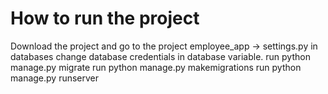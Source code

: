 # How to run the project
Download the project and go to the project employee_app -> settings.py in databases change database credentials in database variable. 
run python manage.py migrate
run python manage.py makemigrations
run python manage.py runserver
